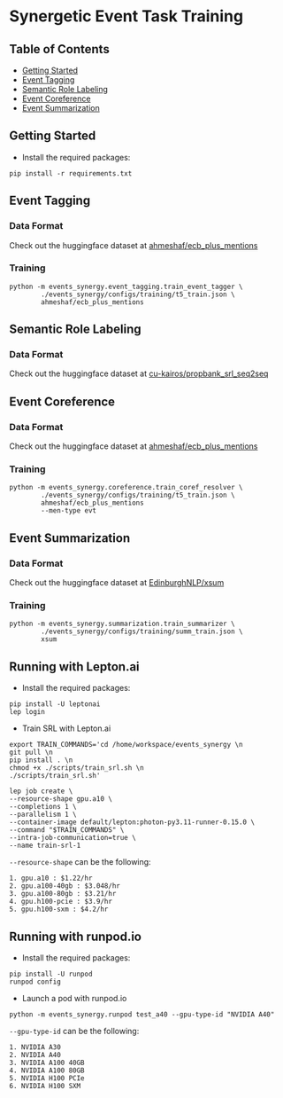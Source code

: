 # Synergetic Event Task Training

## Table of Contents
- [Getting Started](#getting-started)
- [Event Tagging](#event-tagging)
- [Semantic Role Labeling](#semantic-role-labeling)
- [Event Coreference](#event-coreference)
- [Event Summarization](#event-summarization)

## Getting Started
- Install the required packages:

```shell
pip install -r requirements.txt
```

## Event Tagging
### Data Format
Check out the huggingface dataset at [ahmeshaf/ecb_plus_mentions](https://huggingface.co/datasets/ahmeshaf/ecb_plus_mentions)

### Training
```shell
python -m events_synergy.event_tagging.train_event_tagger \
        ./events_synergy/configs/training/t5_train.json \
        ahmeshaf/ecb_plus_mentions
```

## Semantic Role Labeling
### Data Format
Check out the huggingface dataset at [cu-kairos/propbank_srl_seq2seq](https://huggingface.co/datasets/cu-kairos/propbank_srl_seq2seq)


## Event Coreference
### Data Format
Check out the huggingface dataset at [ahmeshaf/ecb_plus_mentions](https://huggingface.co/datasets/ahmeshaf/ecb_plus_mentions)

### Training
```shell
python -m events_synergy.coreference.train_coref_resolver \
        ./events_synergy/configs/training/t5_train.json \
        ahmeshaf/ecb_plus_mentions
        --men-type evt
```

## Event Summarization
### Data Format
Check out the huggingface dataset at [EdinburghNLP/xsum](https://huggingface.co/datasets/EdinburghNLP/xsum)

### Training
```shell
python -m events_synergy.summarization.train_summarizer \
        ./events_synergy/configs/training/summ_train.json \
        xsum
```

## Running with Lepton.ai
- Install the required packages:

```shell
pip install -U leptonai
lep login
```

- Train SRL with Lepton.ai

```shell
export TRAIN_COMMANDS='cd /home/workspace/events_synergy \n
git pull \n
pip install . \n
chmod +x ./scripts/train_srl.sh \n
./scripts/train_srl.sh'
```
```shell
lep job create \
--resource-shape gpu.a10 \
--completions 1 \
--parallelism 1 \
--container-image default/lepton:photon-py3.11-runner-0.15.0 \
--command "$TRAIN_COMMANDS" \
--intra-job-communication=true \
--name train-srl-1
```
`--resource-shape` can be the following:
    
    1. gpu.a10 : $1.22/hr
    2. gpu.a100-40gb : $3.048/hr
    3. gpu.a100-80gb : $3.21/hr
    4. gpu.h100-pcie : $3.9/hr 
    5. gpu.h100-sxm : $4.2/hr

## Running with runpod.io

- Install the required packages:

```shell
pip install -U runpod
runpod config
```

- Launch a pod with runpod.io

```shell
python -m events_synergy.runpod test_a40 --gpu-type-id "NVIDIA A40"
```

`--gpu-type-id` can be the following:
    
    1. NVIDIA A30
    2. NVIDIA A40
    3. NVIDIA A100 40GB
    4. NVIDIA A100 80GB
    5. NVIDIA H100 PCIe
    6. NVIDIA H100 SXM